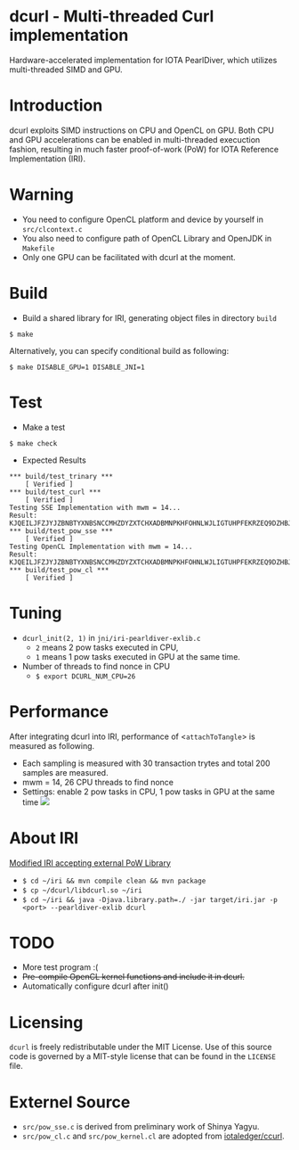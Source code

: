 # dcurl - Multi-threaded Curl implementation
Hardware-accelerated implementation for IOTA PearlDiver, which utilizes multi-threaded SIMD and GPU.

# Introduction
dcurl exploits SIMD instructions on CPU and OpenCL on GPU. Both CPU and GPU accelerations can be
enabled in multi-threaded execuction fashion, resulting in much faster proof-of-work (PoW) for IOTA
Reference Implementation (IRI).

# Warning
* You need to configure OpenCL platform and device by yourself in ```src/clcontext.c```
* You also need to configure path of OpenCL Library and OpenJDK in ```Makefile```
* Only one GPU can be facilitated with dcurl at the moment.

# Build
* Build a shared library for IRI, generating object files in directory `build`
```shell
$ make
```
Alternatively, you can specify conditional build as following:
```shell
$ make DISABLE_GPU=1 DISABLE_JNI=1
```

# Test
* Make a test

```$ make check ```

* Expected Results

```
*** build/test_trinary ***
	[ Verified ]
*** build/test_curl ***
	[ Verified ]
Testing SSE Implementation with mwm = 14...
Result: KJQEILJFZJYJZBNBTYXNBSNCCMHZDYZXTCHXADBMNPKHFOHNLWJLIGTUHPFEKRZEQ9DZHBJIUJRO99999
*** build/test_pow_sse ***
	[ Verified ]
Testing OpenCL Implementation with mwm = 14...
Result: KJQEILJFZJYJZBNBTYXNBSNCCMHZDYZXTCHXADBMNPKHFOHNLWJLIGTUHPFEKRZEQ9DZHBJIUJRO99999
*** build/test_pow_cl ***
	[ Verified ]
```

# Tuning
* ```dcurl_init(2, 1)``` in ```jni/iri-pearldiver-exlib.c```
    * ```2``` means 2 pow tasks executed in CPU,
    * ```1``` means 1 pow tasks executed in GPU at the same time.
* Number of threads to find nonce in CPU
    * ```$ export DCURL_NUM_CPU=26```

# Performance 
After integrating dcurl into IRI, performance of <```attachToTangle```> is measured as following.
* Each sampling is measured with 30 transaction trytes and total 200 samples are measured.
* mwm = 14, 26 CPU threads to find nonce
* Settings: enable 2 pow tasks in CPU, 1 pow tasks in GPU at the same time
![](https://lh4.googleusercontent.com/2U_TpfAtEbPdHBcGKD1zl0t0bzo2Rubj0DxXxvV-Rh31Yr7oCCtptutQpLLizMgR7ousEXUtwM6RASnQLOJnGePhQ5Emh1w8l8GlKzMtZ0Yv-TySF2gh3u48BAmllAJv2VjNaxgFGCA)

# About IRI
[Modified IRI accepting external PoW Library](https://github.com/chenwei-tw/iri/tree/feat/new_pow_interface)
* ```$ cd ~/iri && mvn compile clean && mvn package```
* ```$ cp ~/dcurl/libdcurl.so ~/iri```
* ```$ cd ~/iri && java -Djava.library.path=./ -jar target/iri.jar -p <port> --pearldiver-exlib dcurl```

# TODO
* More test program :(
* ~~Pre-compile OpenCL kernel functions and include it in dcurl.~~
* Automatically configure dcurl after init()

# Licensing

`dcurl` is freely redistributable under the MIT License.
Use of this source code is governed by a MIT-style license that can be
found in the `LICENSE` file.

# Externel Source
* ```src/pow_sse.c``` is derived from preliminary work of Shinya Yagyu.
* ```src/pow_cl.c``` and ```src/pow_kernel.cl``` are adopted from [iotaledger/ccurl](https://github.com/iotaledger/ccurl).
